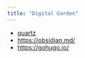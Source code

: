 ```yaml
---
title: "Digital Garden"
---
```

- [quartz](https://quartz.jzhao.xyz/)
- <https://obsidian.md/>
- <https://gohugo.io/>